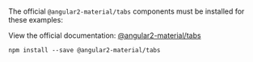# [<md-tab-group>](https://material.angular.io)

The official `@angular2-material/tabs` components must be installed for these examples:

View the official documentation: [@angular2-material/tabs](https://github.com/angular/material2/tree/master/src/components/tabs)
 
```
npm install --save @angular2-material/tabs
```

